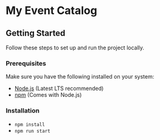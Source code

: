 # My Event Catalog

## Getting Started

Follow these steps to set up and run the project locally.

### Prerequisites

Make sure you have the following installed on your system:

- [Node.js](https://nodejs.org/) (Latest LTS recommended)
- [npm](https://www.npmjs.com/) (Comes with Node.js)

### Installation

- `npm install`
- `npm run start`